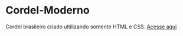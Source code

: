 # Cordel-Moderno
 Cordel brasileiro criado ultilizando somente HTML e CSS.
[Acesse aqui](https://danilo-vicentin-silva.github.io/Cordel-Moderno/)
